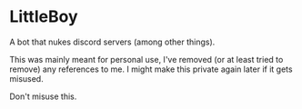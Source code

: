 # LittleBoy
A bot that nukes discord servers (among other things). 

This was mainly meant for personal use, I've removed (or at least tried to remove) any references to me. I might make this private again later if it gets misused.

Don't misuse this.
